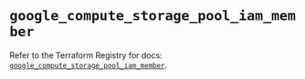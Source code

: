 # `google_compute_storage_pool_iam_member`

Refer to the Terraform Registry for docs: [`google_compute_storage_pool_iam_member`](https://registry.terraform.io/providers/hashicorp/google/6.32.0/docs/resources/compute_storage_pool_iam_member).
